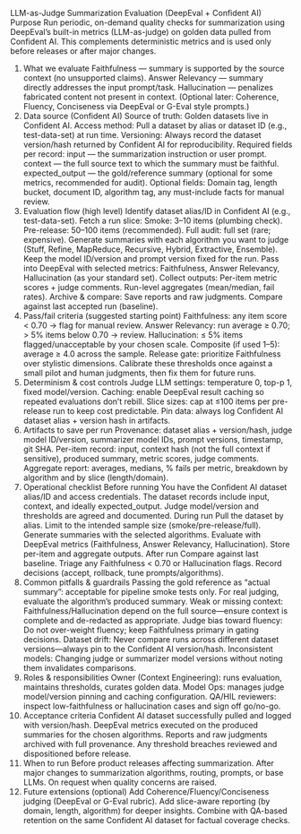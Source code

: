 LLM-as-Judge Summarization Evaluation (DeepEval + Confident AI)
Purpose
 Run periodic, on-demand quality checks for summarization using DeepEval’s built-in metrics (LLM-as-judge) on golden data pulled from Confident AI. This complements deterministic metrics and is used only before releases or after major changes.
1) What we evaluate
Faithfulness — summary is supported by the source context (no unsupported claims).
Answer Relevancy — summary directly addresses the input prompt/task.
Hallucination — penalizes fabricated content not present in context.
(Optional later: Coherence, Fluency, Conciseness via DeepEval or G-Eval style prompts.)
2) Data source (Confident AI)
Source of truth: Golden datasets live in Confident AI.
Access method: Pull a dataset by alias or dataset ID (e.g., test-data-set) at run time.
Versioning: Always record the dataset version/hash returned by Confident AI for reproducibility.
Required fields per record:
input — the summarization instruction or user prompt.
context — the full source text to which the summary must be faithful.
expected_output — the gold/reference summary (optional for some metrics, recommended for audit).
Optional fields:
Domain tag, length bucket, document ID, algorithm tag, any must-include facts for manual review.
3) Evaluation flow (high level)
Identify dataset alias/ID in Confident AI (e.g., test-data-set).
Fetch a run slice:
Smoke: 3–10 items (plumbing check).
Pre-release: 50–100 items (recommended).
Full audit: full set (rare; expensive).
Generate summaries with each algorithm you want to judge (Stuff, Refine, MapReduce, Recursive, Hybrid, Extractive, Ensemble).
Keep the model ID/version and prompt version fixed for the run.
Pass into DeepEval with selected metrics:
Faithfulness, Answer Relevancy, Hallucination (as your standard set).
Collect outputs:
Per-item metric scores + judge comments.
Run-level aggregates (mean/median, fail rates).
Archive & compare:
Save reports and raw judgments.
Compare against last accepted run (baseline).
4) Pass/fail criteria (suggested starting point)
Faithfulness: any item score < 0.70 → flag for manual review.
Answer Relevancy: run average ≥ 0.70; > 5% items below 0.70 → review.
Hallucination: ≤ 5% items flagged/unacceptable by your chosen scale.
Composite (if used 1–5): average ≥ 4.0 across the sample.
Release gate: prioritize Faithfulness over stylistic dimensions.
Calibrate these thresholds once against a small pilot and human judgments, then fix them for future runs.
5) Determinism & cost controls
Judge LLM settings: temperature 0, top-p 1, fixed model/version.
Caching: enable DeepEval result caching so repeated evaluations don’t rebill.
Slice sizes: cap at ≤100 items per pre-release run to keep cost predictable.
Pin data: always log Confident AI dataset alias + version hash in artifacts.
6) Artifacts to save per run
Provenance: dataset alias + version/hash, judge model ID/version, summarizer model IDs, prompt versions, timestamp, git SHA.
Per-item record: input, context hash (not the full context if sensitive), produced summary, metric scores, judge comments.
Aggregate report: averages, medians, % fails per metric, breakdown by algorithm and by slice (length/domain).
7) Operational checklist
Before running
You have the Confident AI dataset alias/ID and access credentials.
The dataset records include input, context, and ideally expected_output.
Judge model/version and thresholds are agreed and documented.
During run
Pull the dataset by alias.
Limit to the intended sample size (smoke/pre-release/full).
Generate summaries with the selected algorithms.
Evaluate with DeepEval metrics (Faithfulness, Answer Relevancy, Hallucination).
Store per-item and aggregate outputs.
After run
Compare against last baseline.
Triage any Faithfulness < 0.70 or Hallucination flags.
Record decisions (accept, rollback, tune prompts/algorithms).
8) Common pitfalls & guardrails
Passing the gold reference as “actual summary”: acceptable for pipeline smoke tests only. For real judging, evaluate the algorithm’s produced summary.
Weak or missing context: Faithfulness/Hallucination depend on the full source—ensure context is complete and de-redacted as appropriate.
Judge bias toward fluency: Do not over-weight fluency; keep Faithfulness primary in gating decisions.
Dataset drift: Never compare runs across different dataset versions—always pin to the Confident AI version/hash.
Inconsistent models: Changing judge or summarizer model versions without noting them invalidates comparisons.
9) Roles & responsibilities
Owner (Context Engineering): runs evaluation, maintains thresholds, curates golden data.
Model Ops: manages judge model/version pinning and caching configuration.
QA/HIL reviewers: inspect low-faithfulness or hallucination cases and sign off go/no-go.
10) Acceptance criteria
Confident AI dataset successfully pulled and logged with version/hash.
DeepEval metrics executed on the produced summaries for the chosen algorithms.
Reports and raw judgments archived with full provenance.
Any threshold breaches reviewed and dispositioned before release.
11) When to run
Before product releases affecting summarization.
After major changes to summarization algorithms, routing, prompts, or base LLMs.
On request when quality concerns are raised.
12) Future extensions (optional)
Add Coherence/Fluency/Conciseness judging (DeepEval or G-Eval rubric).
Add slice-aware reporting (by domain, length, algorithm) for deeper insights.
Combine with QA-based retention on the same Confident AI dataset for factual coverage checks.